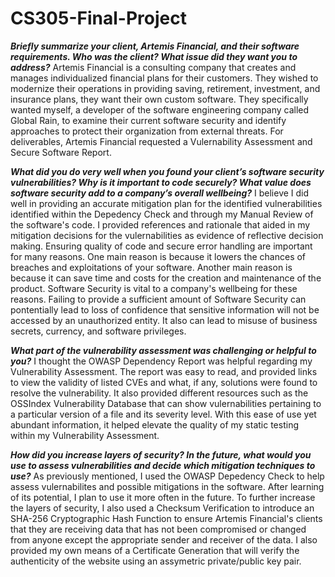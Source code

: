 # CS305-Final-Project

***Briefly summarize your client, Artemis Financial, and their software requirements. Who was the client? What issue did they want you to address?***
Artemis Financial is a consulting company that creates and manages individualized financial plans for their customers. They wished to modernize their operations in providing saving, retirement, investment, and insurance plans, they want their own custom software. They specifically wanted myself, a developer of the software engineering company called Global Rain, to examine their current software security and identify approaches to protect their organization from external threats. For deliverables, Artemis Financial requested a Vulernability Assessment and Secure Software Report.

***What did you do very well when you found your client’s software security vulnerabilities? Why is it important to code securely? What value does software security add to a company’s overall wellbeing?***
I believe I did well in providing an accurate mitigation plan for the identified vulnerabilities identified within the Depedency Check and through my Manual Review of the software's code. I provided references and rationale that aided in my mitigation decisions for the vulernabilities as evidence of reflective decision making. Ensuring quality of code and secure error handling are important for many reasons. One main reason is because it lowers the chances of breaches and exploitations of your software. Another main reason is because it can save time and costs for the creation and maintenance of the product. Software Security is vital to a company's wellbeing for these reasons. Failing to provide a sufficient amount of Software Security can pontentially lead to loss of confidence that sensitive information will not be accessed by an unauthorized entity. It also can lead to misuse of business secrets, currency, and software privileges.   

***What part of the vulnerability assessment was challenging or helpful to you?***
I thought the OWASP Dependency Report was helpful regarding my Vulnerability Assessment. The report was easy to read, and provided links to view the validity of listed CVEs and what, if any, solutions were found to resolve the vulnerability. It also provided different resources such as the OSSIndex Vulnerability Database that can show vulernabilities pertaining to a particular version of a file and its severity level. With this ease of use yet abundant information, it helped elevate the quality of my static testing within my Vulnerability Assessment.

***How did you increase layers of security? In the future, what would you use to assess vulnerabilities and decide which mitigation techniques to use?***
As previously mentioned, I used the OWASP Depedency Check to help assess vulernabilites and possible mitigations in the software. After learning of its potential, I plan to use it more often in the future. To further increase the layers of security, I also used a Checksum Verification to introduce an SHA-256 Cryptographic Hash Function to ensure Artemis Financial's clients that they are receiving data that has not been compromised or changed from anyone except the appropriate sender and receiver of the data. I also provided my own means of a Certificate Generation that will verify the authenticity of the website using an assymetric private/public key pair.
